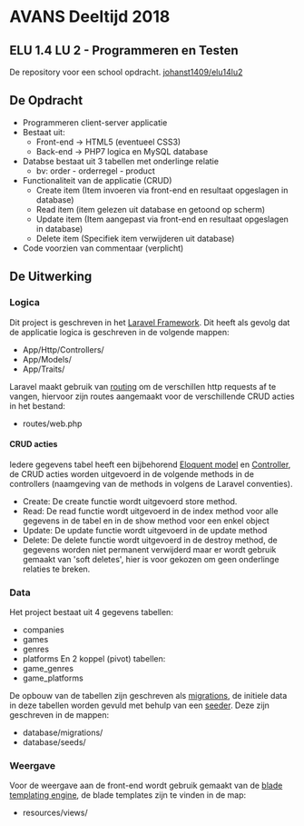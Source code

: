 # AVANS Deeltijd 2018
## ELU 1.4 LU 2 - Programmeren en Testen
De repository voor een school opdracht.
[johanst1409/elu14lu2](https://github.com/johanst1409/elu14lu2)

## De Opdracht
- Programmeren client-server applicatie
- Bestaat uit:
  - Front-end -> HTML5 (eventueel CSS3)
  - Back-end  -> PHP7 logica en MySQL database
- Databse bestaat uit 3 tabellen met onderlinge relatie
  - bv: order - orderregel - product
- Functionaliteit van de applicatie (CRUD)
  - Create item (Item invoeren via front-end en resultaat opgeslagen in database)
  - Read item (item gelezen uit database en getoond op scherm)
  - Update item (Item aangepast via front-end en resultaat opgeslagen in database)
  - Delete item (Specifiek item verwijderen uit database)
- Code voorzien van commentaar (verplicht)

## De Uitwerking

### Logica
Dit project is geschreven in het [Laravel Framework](https://laravel.com/). Dit heeft als gevolg dat de applicatie logica is geschreven in de volgende mappen:
- App/Http/Controllers/
- App/Models/
- App/Traits/

Laravel maakt gebruik van [routing](https://laravel.com/docs/5.6/routing) om de verschillen http requests af te vangen, hiervoor zijn routes aangemaakt voor de verschillende CRUD acties in het bestand:
- routes/web.php

#### CRUD acties
Iedere gegevens tabel heeft een bijbehorend [Eloquent model](https://laravel.com/docs/5.6/eloquent) en [Controller](https://laravel.com/docs/5.6/controllers), de CRUD acties worden uitgevoerd in de volgende methods in de controllers (naamgeving van de methods in volgens de Laravel conventies).
- Create: De create functie wordt uitgevoerd store method.
- Read: De read functie wordt uitgevoerd in de index method voor alle gegevens in de tabel en in de show method voor een enkel object
- Update: De update functie wordt uitgevoerd in de update method
- Delete: De delete functie wordt uitgevoerd in de destroy method, de gegevens worden niet permanent verwijderd maar er wordt gebruik gemaakt van 'soft deletes', hier is voor gekozen om geen onderlinge relaties te breken.

### Data
Het project bestaat uit 4 gegevens tabellen:
- companies
- games
- genres
- platforms
En 2 koppel (pivot) tabellen:
- game_genres
- game_platforms

De opbouw van de tabellen zijn geschreven als [migrations](https://laravel.com/docs/5.6/migrations), de initiele data in deze tabellen worden gevuld met behulp van een [seeder](https://laravel.com/docs/5.6/seeding). Deze zijn geschreven in de mappen:
- database/migrations/
- database/seeds/

### Weergave
Voor de weergave aan de front-end wordt gebruik gemaakt van de [blade templating engine](https://laravel.com/docs/5.6/blade), de blade templates zijn te vinden in de map:
- resources/views/